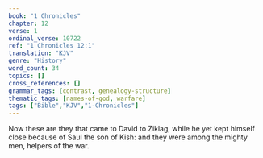 ```yaml
---
book: "1 Chronicles"
chapter: 12
verse: 1
ordinal_verse: 10722
ref: "1 Chronicles 12:1"
translation: "KJV"
genre: "History"
word_count: 34
topics: []
cross_references: []
grammar_tags: [contrast, genealogy-structure]
thematic_tags: [names-of-god, warfare]
tags: ["Bible","KJV","1-Chronicles"]
---
```

Now these are they that came to David to Ziklag, while he yet kept himself close because of Saul the son of Kish: and they were among the mighty men, helpers of the war.

